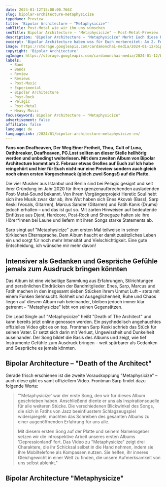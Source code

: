 ```yaml
---
date: 2024-01-12T15:00:00.766Z
slug: bipolar-architecture-metaphysicize
typeName: Preview
title: 'Bipolar Architecture – "Metaphysicize"'
subTitle: Post-Metal wie wir ihn uns wünschen
seoTitle: Bipolar Architecture – "Metaphysicize" – Post-Metal-Preview
description: 'Bipolar Architecture – "Metaphysicize" Merkt Euch diese Post-Metal-Platte schon mal! Hört jetzt hier rein und holt Euch vorab alle Insights!'
excerpt: 'Bipolar Architecture haben was für Euch vorbereitet: Am 2. Februar erscheint mit "Metaphysicize" das zweite, sehnsüchtig erwartete Album der Band aus Istanbul und Berlin auf Pelagic Records! Holt Euch jetzt hier alle Infos dazu und hört schon mal rein. Ich finde, es lohnt sich!'
image: https://storage.googleapis.com/cardamonchai-media/2024-01-12/bipolar-architecture-soundsvegan-com-jpg-imagine-081818_151c1b_1024_768/640.webp
copyright: 'Bipolar Architecture'
ogImage: https://storage.googleapis.com/cardamonchai-media/2024-01-12/bipolar-architecture-soundsvegan-com-og-jpg-imagine-081818_1c2423_1200_628/640.webp
labels:
  - Band
  - Bands
  - Review
  - Reviews
  - Post-Music
  - Experimental
  - Bipolar Architecture
  - Post-Rock
  - Pelagic
  - Post-Metal
  - Heavy Music
focusKeyword: Bipolar Architecture – "Metaphysicize"
advertisement: false
affiliate: false
language: de
languageLink: /2024/01/bipolar-architecture-metaphysicize-en/
---
```


**Fans von Deafheaven, Der Weg Einer Freiheit, Thou, Cult of Luna, Oathbreaker, Deafheaven, PG.Lost sollten an dieser Stelle hellhörig werden und unbedingt weiterlesen. Mit dem zweiten Album von Bipolar Architecture kommt am 2. Februar etwas Großes auf Euch zu! Ich habe reingehört und hier für Euch nicht nur eine Preview sondern auch gleich noch einen ersten Vorgeschmack (gleich zwei Songs!) auf die Platte.**

Die vier Musiker aus Istanbul und Berlin sind bei Pelagic gesignt und seit ihrer Gründung im Jahr 2020 für ihren grenzenaufbrechenden ausladenden Post-Metal-Sound bekannt. Von ihrem Vorgängerprojekt Heretic Soul hebt sich ihre Musik zwar klar ab, ihre Wut haben sich Enes Akovalı (Bass), Sarp Keski (Vocals, Gitarren), Marcus Sander (Gitarren) und Fatih Kanık (Drums) jedoch erhalten – und das ist gut so. Mit zarten Hinweisen auf bedeutende Einflüsse aus Djent, Hardcore, Post-Rock und Shoegaze halten sie ihre Hörer\*innen bei Laune und liefern mit ihren Songs starke Statements ab.

Sarp singt auf "Metaphysicize" zum ersten Mal teilweise in seiner türkischen Elternsprache. Dem Album haucht er damit zusätzliches Leben ein und sorgt für noch mehr Intensität und Vielschichtigkeit. Eine gute Entscheidung, ich wünsche mir mehr davon!

## Intensiver als Gedanken und Gespräche Gefühle jemals zum Ausdruck bringen könnten

Das Album ist eine vielseitige Sammlung aus Erfahrungen, Stilrichtungen und persönlichen Eindrücken der Bandmitglieder. Enes, Sarp, Marcus und Fatih machen in den insgesamt sieben Stücken ihrem Unmut Luft – stets mit einem Funken Sehnsucht. Rohheit und Ausgeglichenheit, Ruhe und Chaos liegen auf diesem Album nah beieinander, bleiben jedoch immer klar getrennt – "Metaphysicize" lebt von seinen Gegensätzen.

Die Lead Single auf "Metaphysicize" heißt "Death of The Architect" und kann bereits jetzt online genossen werden. Ein psychedelisch angehauchtes offizielles Video gibt es on top. Frontman Sarp Keski schrieb das Stück für seinen Vater. Er setzt sich darin mit Verlust, Ungewissheit und Dunkelheit auseinander. Der Song bildet die Basis des Albums und zeigt, wie tief Instrumente Gefühle zum Ausdruck bringen – weit spürbarer als Gedanken und Gespräche es jemals könnten.

## Bipolar Architecture – "Death of the Architect"

<YouTube id="XOAHA5Z5VpI" />

Gerade frisch erschienen ist die zweite Vorauskopplung "Metaphysicize" – auch diese gibt es samt offiziellem Video. Frontman Sarp findet dazu folgende Worte:

> "'Metaphysicize' war der erste Song, den wir für dieses Album geschrieben haben. Anschließend diente er uns als Inspirationsquelle für alle weiteren Stücke. Die verschiedenen Blickwinkel des Songs, die sich in Fatihs von Jazz beeinflusstem Schlagzeugspiel widerspiegeln, machten das Schreiben des gesamten Albums zu einer augenöffnenden Erfahrung für uns alle.
>
> Mit diesem ersten Song auf der Platte und seinem Namensgeber setzen wir die introspektive Arbeit unseres ersten Albums 'Depressionland' fort. Das Video zu "Metaphysicize" zeigt drei Charaktere, die ihr Schicksal selbst in die Hand nehmen, indem sie ihre Mobiltelefone als Kompassen nutzen. Sie helfen, ihr inneres Gleichgewicht in einer Welt zu finden, die unsere Aufmerksamkeit von uns selbst ablenkt."

## Bipolar Architecture "Metaphysicize"

<YouTube id="QHnV8KFUyKo" />
